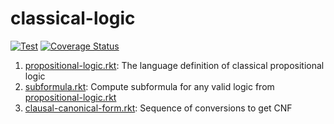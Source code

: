 # classical-logic

[![Test](https://github.com/dannypsnl/classical-propositional-logic/actions/workflows/test.yml/badge.svg)](https://github.com/dannypsnl/classical-propositional-logic/actions/workflows/test.yml)
[![Coverage Status](https://coveralls.io/repos/github/dannypsnl/classical-propositional-logic/badge.svg?branch=develop)](https://coveralls.io/github/dannypsnl/classical-propositional-logic?branch=develop)

1. [propositional-logic.rkt](./propositional-logic.rkt): The language definition of classical propositional logic
2. [subformula.rkt](./subformula.rkt): Compute subformula for any valid logic from [propositional-logic.rkt](./propositional-logic.rkt)
3. [clausal-canonical-form.rkt](./clausal-canonical-form.rkt): Sequence of conversions to get CNF
